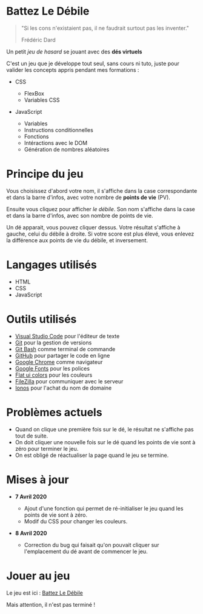 # Battez Le Débile
> "Si les cons n'existaient pas, il ne faudrait surtout pas les inventer."
>
> Frédéric Dard

Un petit *jeu de hasard* se jouant avec des **dés virtuels**

C'est un jeu que je développe tout seul, sans cours ni tuto, juste pour valider les concepts appris pendant mes formations :

* CSS
    * FlexBox
    * Variables CSS

* JavaScript
    * Variables
    * Instructions conditionnelles
    * Fonctions
    * Intéractions avec le DOM
    * Génération de nombres aléatoires

# Principe du jeu
Vous choisissez d'abord votre nom, il s'affiche dans la case correspondante et dans la barre d'infos, avec votre nombre de **points de vie** (PV).

Ensuite vous cliquez pour afficher *le débile*. Son nom s'affiche dans la case et dans la barre d'infos, avec son nombre de points de vie.

Un dé apparait, vous pouvez cliquer dessus.
Votre résultat s'affiche à gauche, celui du débile à droite.
Si votre score est plus élevé, vous enlevez la différence aux points de vie du débile, et inversement.

# Langages utilisés

* HTML
* CSS
* JavaScript

# Outils utilisés

* [Visual Studio Code](https://code.visualstudio.com/) pour l'éditeur de texte
* [Git](https://git-scm.com/) pour la gestion de versions
* [Git Bash](https://gitforwindows.org/) comme terminal de commande
* [GitHub](https://github.com/) pour partager le code en ligne
* [Google Chrome](https://www.google.fr/chrome/?brand=CHBD&gclid=CjwKCAjwpqv0BRABEiwA-TySweC2bONhPrgyuzbP4_9snC9rXGiS1lxTNuhsrfpnmj39i5z8PpHkJRoC7C0QAvD_BwE&gclsrc=aw.ds) comme navigateur
* [Google Fonts](https://fonts.google.com/) pour les polices
* [Flat ui colors](https://flatuicolors.com/) pour les couleurs
* [FileZilla](https://filezilla-project.org/) pour communiquer avec le serveur
* [Ionos](https://www.ionos.fr/) pour l'achat du nom de domaine

# Problèmes actuels

* Quand on clique une première fois sur le dé, le résultat ne s'affiche pas tout de suite.
* On doit cliquer une nouvelle fois sur le dé quand les points de vie sont à zéro pour terminer le jeu.
* On est obligé de réactualiser la page quand le jeu se termine.

# Mises à jour

* **7 Avril 2020** 
    * Ajout d'une fonction qui permet de ré-initialiser le jeu quand les points de vie sont à zéro.
    * Modif du CSS pour changer les couleurs.

* **8 Avril 2020**
    * Correction du bug qui faisait qu'on pouvait cliquer sur l'emplacement du dé avant de commencer le jeu.

# Jouer au jeu
Le jeu est ici : [Battez Le Débile](http://yannickbiheul.fr/jeu.html)

Mais attention, il n'est pas terminé !

